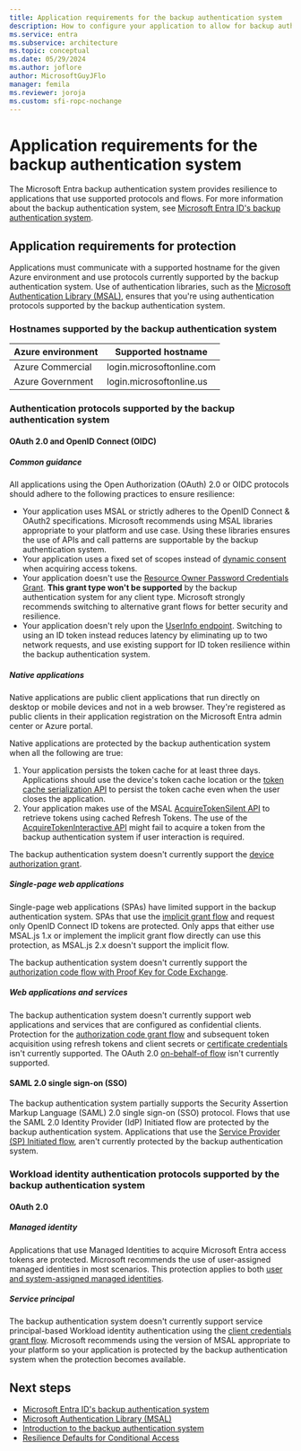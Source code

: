 ```yaml
---
title: Application requirements for the backup authentication system
description: How to configure your application to allow for backup authentication system support.
ms.service: entra
ms.subservice: architecture
ms.topic: conceptual
ms.date: 05/29/2024
ms.author: joflore
author: MicrosoftGuyJFlo
manager: femila
ms.reviewer: joroja
ms.custom: sfi-ropc-nochange
---
```

# Application requirements for the backup authentication system

The Microsoft Entra backup authentication system provides resilience to applications that use supported protocols and flows. For more information about the backup authentication system, see [Microsoft Entra ID's backup authentication system](backup-authentication-system.md).

## Application requirements for protection

Applications must communicate with a supported hostname for the given Azure environment and use protocols currently supported by the backup authentication system. Use of authentication libraries, such as the [Microsoft Authentication Library (MSAL)](~/identity-platform/msal-overview.md), ensures that you're using authentication protocols supported by the backup authentication system.

### Hostnames supported by the backup authentication system

| Azure environment | Supported hostname |
| --- |--- |
| Azure Commercial | login.microsoftonline.com |
| Azure Government | login.microsoftonline.us |

### Authentication protocols supported by the backup authentication system

#### OAuth 2.0 and OpenID Connect (OIDC)

##### Common guidance

All applications using the Open Authorization (OAuth) 2.0 or OIDC protocols should adhere to the following practices to ensure resilience:

- Your application uses MSAL or strictly adheres to the OpenID Connect & OAuth2 specifications. Microsoft recommends using MSAL libraries appropriate to your platform and use case. Using these libraries ensures the use of APIs and call patterns are supportable by the backup authentication system.
- Your application uses a fixed set of scopes instead of [dynamic consent](~/identity-platform/scopes-oidc.md) when acquiring access tokens.
- Your application doesn't use the [Resource Owner Password Credentials Grant](~/identity-platform/v2-oauth-ropc.md). **This grant type won't be supported** by the backup authentication system for any client type. Microsoft strongly recommends switching to alternative grant flows for better security and resilience.
- Your application doesn't rely upon the [UserInfo endpoint](~/identity-platform/userinfo.md). Switching to using an ID token instead reduces latency by eliminating up to two network requests, and use existing support for ID token resilience within the backup authentication system.

##### Native applications

Native applications are public client applications that run directly on desktop or mobile devices and not in a web browser. They're registered as public clients in their application registration on the Microsoft Entra admin center or Azure portal.

Native applications are protected by the backup authentication system when all the following are true:

1. Your application persists the token cache for at least three days. Applications should use the device's token cache location or the [token cache serialization API](/entra/msal/dotnet/how-to/token-cache-serialization) to persist the token cache even when the user closes the application.
1. Your application makes use of the MSAL [AcquireTokenSilent API](/entra/msal/dotnet/acquiring-tokens/acquire-token-silently) to retrieve tokens using cached Refresh Tokens. The use of the [AcquireTokenInteractive API](~/identity-platform/scenario-desktop-acquire-token-interactive.md) might fail to acquire a token from the backup authentication system if user interaction is required.

The backup authentication system doesn't currently support the [device authorization grant](~/identity-platform/v2-oauth2-device-code.md).

##### Single-page web applications

Single-page web applications (SPAs) have limited support in the backup authentication system. SPAs that use the [implicit grant flow](~/identity-platform/v2-oauth2-implicit-grant-flow.md) and request only OpenID Connect ID tokens are protected. Only apps that either use MSAL.js 1.x or implement the implicit grant flow directly can use this protection, as MSAL.js 2.x doesn't support the implicit flow.

The backup authentication system doesn't currently support the [authorization code flow with Proof Key for Code Exchange](~/identity-platform/v2-oauth2-auth-code-flow.md).

<a name='web-applications--services'></a>

##### Web applications and services

The backup authentication system doesn't currently support web applications and services that are configured as confidential clients. Protection for the [authorization code grant flow](~/identity-platform/v2-oauth2-auth-code-flow.md) and subsequent token acquisition using refresh tokens and client secrets or [certificate credentials](~/identity-platform/certificate-credentials.md) isn't currently supported. The OAuth 2.0 [on-behalf-of flow](~/identity-platform/v2-oauth2-on-behalf-of-flow.md) isn't currently supported.

#### SAML 2.0 single sign-on (SSO)

The backup authentication system partially supports the Security Assertion Markup Language (SAML) 2.0 single sign-on (SSO) protocol. Flows that use the SAML 2.0 Identity Provider (IdP) Initiated flow are protected by the backup authentication system. Applications that use the [Service Provider (SP) Initiated flow](~/identity-platform/single-sign-on-saml-protocol.md), aren't currently protected by the backup authentication system.

### Workload identity authentication protocols supported by the backup authentication system

#### OAuth 2.0

##### Managed identity

Applications that use Managed Identities to acquire Microsoft Entra access tokens are protected. Microsoft recommends the use of user-assigned managed identities in most scenarios. This protection applies to both [user and system-assigned managed identities](~/identity/managed-identities-azure-resources/overview.md).

##### Service principal

The backup authentication system doesn't currently support service principal-based Workload identity authentication using the [client credentials grant flow](~/identity-platform/v2-oauth2-client-creds-grant-flow.md). Microsoft recommends using the version of MSAL appropriate to your platform so your application is protected by the backup authentication system when the protection becomes available.

## Next steps

- [Microsoft Entra ID's backup authentication system](backup-authentication-system.md)
- [Microsoft Authentication Library (MSAL)](~/identity-platform/msal-overview.md)
- [Introduction to the backup authentication system](https://azure.microsoft.com/blog/advancing-service-resilience-in-azure-active-directory-with-its-backup-authentication-service/)
- [Resilience Defaults for Conditional Access](~/identity/conditional-access/resilience-defaults.md)
